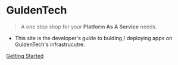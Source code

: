 # GuldenTech

> A one stop shop for your **Platform As A Service** needs.

- This site is the developer's guide to bulding / deploying apps on GuldenTech's infrastrucutre.

[Getting Started](#welcome-developers)
